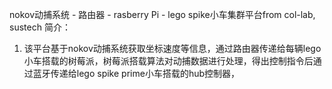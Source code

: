 nokov动捕系统 - 路由器 - rasberry Pi - lego spike小车集群平台from col-lab, sustech
简介：
1. 该平台基于nokov动捕系统获取坐标速度等信息，通过路由器传递给每辆lego小车搭载的树莓派，树莓派搭载算法对动捕数据进行处理，得出控制指令后通过蓝牙传递给lego spike prime小车搭载的hub控制器，
